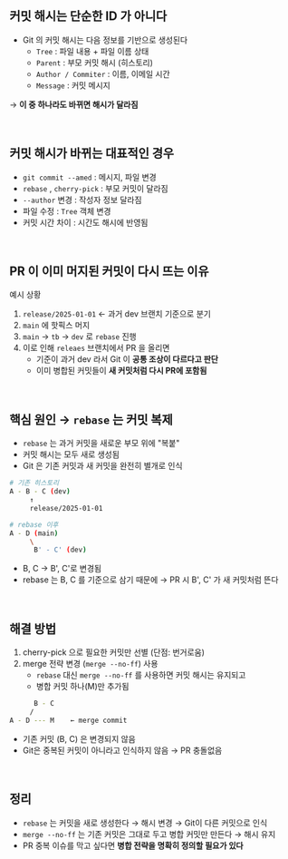 ## 커밋 해시는 단순한 ID 가 아니다

- Git 의 커밋 해시는 다음 정보를 기반으로 생성된다
  - `Tree` : 파일 내용 + 파일 이름 상태
  - `Parent` : 부모 커밋 해시 (히스토리)
  - `Author / Commiter` : 이름, 이메일 시간
  - `Message` : 커밋 메시지

→ **이 중 하나라도 바뀌면 해시가 달라짐**

</br>

## 커밋 해시가 바뀌는 대표적인 경우

- `git commit --amed` : 메시지, 파일 변경
- `rebase` , `cherry-pick` : 부모 커밋이 달라짐
- `--author` 변경 : 작성자 정보 달라짐
- 파일 수정 : `Tree` 객체 변경
- 커밋 시간 차이 : 시간도 해시에 반영됨

</br>

## PR 이 이미 머지된 커밋이 다시 뜨는 이유

예시 상황

1. `release/2025-01-01` ← 과거 dev 브랜치 기준으로 분기
2. `main` 에 핫픽스 머지
3. `main` → `tb` → `dev` 로 `rebase` 진행
4. 이로 인해 `releaes` 브랜치에서 PR 을 올리면
   - 기준이 과거 dev 라서 Git 이 **공통 조상이 다르다고 판단**
   - 이미 병합된 커밋들이 **새 커밋처럼 다시 PR에 포함됨**

</br>

## 핵심 원인 → `rebase` 는 커밋 복제

- `rebase` 는 과거 커밋을 새로운 부모 위에 "복붙"
- 커밋 해시는 모두 새로 생성됨
- Git 은 기존 커밋과 새 커밋을 완전히 별개로 인식

```bash
# 기존 히스토리
A - B - C (dev)
     ↑
     release/2025-01-01

# rebase 이후
A - D (main)
     \
      B' - C' (dev)
```

- B, C → B', C'로 변경됨
- rebase 는 B, C 를 기준으로 삼기 때문에 → PR 시 B', C' 가 새 커밋처럼 뜬다

</br>

## 해결 방법

1. cherry-pick 으로 필요한 커밋만 선별 (단점: 번거로움)
2. merge 전략 변경 (`merge --no-ff`) 사용
   - `rebase` 대신 `merge --no-ff` 를 사용하면 커밋 해시는 유지되고
   - 병합 커밋 하나(M)만 추가됨

```bash
      B - C
     /
A - D --- M    ← merge commit
```

- 기존 커밋 (B, C) 은 변경되지 않음
- Git은 중복된 커밋이 아니라고 인식하지 않음 → PR 충돌없음

</br>

## 정리

- `rebase` 는 커밋을 새로 생성한다 → 해시 변경 → Git이 다른 커밋으로 인식
- `merge --no-ff` 는 기존 커밋은 그대로 두고 병합 커밋만 만든다 → 해시 유지
- PR 중복 이슈를 막고 싶다면 **병합 전략을 명확히 정의할 필요가 있다**
